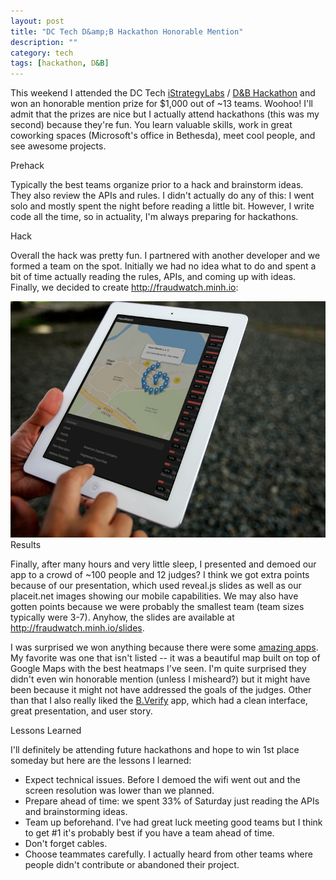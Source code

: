 ```yaml
---
layout: post
title: "DC Tech D&amp;B Hackathon Honorable Mention"
description: ""
category: tech
tags: [hackathon, D&B]
---
```



This weekend I attended the DC Tech <a href="http://www.istrategylabs.com/" target="_blank">iStrategyLabs</a> / <a href="https://dnbdctech.eventbrite.com/" target="_blank">D&amp;B Hackathon</a> and won an 
honorable mention prize for $1,000 out of ~13 teams. Woohoo! I'll admit
that the prizes are nice but I actually attend hackathons (this was my second)
because they're fun. You learn valuable skills, work in great coworking
spaces (Microsoft's office in Bethesda), meet cool people, and see awesome
projects.

<div class="spotlight">Prehack</div>

Typically the best teams organize prior to a hack and brainstorm ideas. They also
review the APIs and rules. I didn't actually do any of this: I went
solo and mostly spent the night before reading a little bit. However, I write code all
the time, so in actuality, I'm always preparing for hackathons.

<div class="spotlight">Hack</div>

Overall the hack was pretty fun. I partnered with another developer and
we formed a team on the spot. Initially we had no idea what to do and spent
a bit of time actually reading the rules, APIs, and coming up with ideas. Finally,
we decided to create <a href="http://fraudwatch.minh.io" target="_blank">http://fraudwatch.minh.io</a>:

<img class="imageSpotlight" src="/assets/img/fraudwatch_ipad.jpg" alt="fraudwatch.jpg"/>

<div class="spotlight">Results</div>

Finally, after many hours and very little sleep, I presented and demoed our app
to a crowd of ~100 people and 12 judges? I think we got extra points because of
our presentation, which used reveal.js slides as well as our placeit.net images showing
our mobile capabilities. We may also have gotten points because we were probably the smallest
team (team sizes typically were 3-7). Anyhow, the slides are available at <a href="http://fraudwatch.minh.io/slides" target="_blank">http://fraudwatch.minh.io/slides</a>.

I was surprised we won anything because there were some 
<a href="http://dctechhack.challengepost.com/submissions" target="_blank">amazing apps</a>. 
My favorite was one that isn't listed -- it was a beautiful map built on top of
Google Maps with the best heatmaps I've seen. I'm quite surprised they didn't 
even win honorable mention (unless I misheard?) but it might have been because
it might not have addressed the goals of the judges. Other than that I also
really liked the <a href="http://ec2-54-237-120-185.compute-1.amazonaws.com/" target="_blank">B.Verify</a>
app, which had a clean interface, great presentation, and user story.

<div class="spotlight">Lessons Learned</div>

I'll definitely be attending future hackathons and hope to win 1st place
someday but here are the lessons I learned:

* Expect technical issues. Before I demoed the wifi went out and 
the screen resolution was lower than we planned.
* Prepare ahead of time: we spent 33% of Saturday just reading the APIs
and brainstorming ideas.
* Team up beforehand. I've had great luck meeting good teams but I think
to get #1 it's probably best if you have a team ahead of time.
* Don't forget cables. 
* Choose teammates carefully. I actually heard from other teams where people
didn't contribute or abandoned their project.
